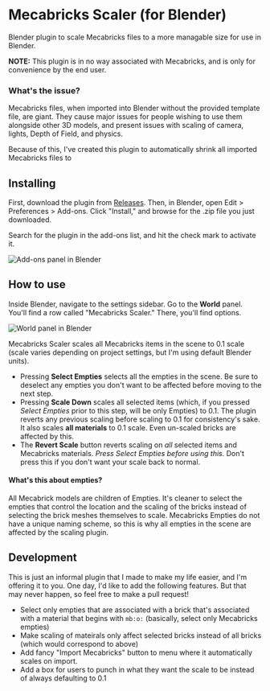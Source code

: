 # Mecabricks Scaler (for Blender)

Blender plugin to scale Mecabricks files to a more managable size for use in Blender.

**NOTE:** This plugin is in no way associated with Mecabricks, and is only for convenience by the end user.

### What's the issue?
Mecabricks files, when imported into Blender without the provided template file, are giant. They cause major issues for people wishing to use them alongside other 3D models, and present issues with scaling of camera, lights, Depth of Field, and physics.

Because of this, I've created this plugin to automatically shrink all imported Mecabricks files to

## Installing

First, download the plugin from [Releases](https://github.com/rioforce/Mecabricks-Scaler-for-Blender/releases/). Then, in Blender, open Edit > Preferences > Add-ons. Click "Install," and browse for the .zip file you just downloaded.

Search for the plugin in the add-ons list, and hit the check mark to activate it.

![Add-ons panel in Blender](https://i.imgur.com/Yvk8Std.png)
## How to use

Inside Blender, navigate to the settings sidebar. Go to the **World** panel. You'll find a row called "Mecabricks Scaler." There, you'll find options.

![World panel in Blender](https://i.imgur.com/QaeWDin.png)

Mecabricks Scaler scales all Mecabricks items in the scene to 0.1 scale (scale varies depending on project settings, but I'm using default Blender units).

- Pressing **Select Empties** selects all the empties in the scene. Be sure to deselect any empties you don't want to be affected before moving to the next step.
- Pressing **Scale Down** scales all selected items (which, if you pressed *Select Empties* prior to this step, will be only Empties) to 0.1. The plugin reverts any previous scaling before scaling to 0.1 for consistency's sake. It also scales **all materials** to 0.1 scale. Even un-scaled bricks are affected by this.
- The **Revert Scale** button reverts scaling on *all* selected items and Mecabricks materials. *Press Select Empties before using this.* Don't press this if you don't want your scale back to normal.


#### What's this about empties?
All Mecabrick models are children of Empties. It's cleaner to select the empties that control the location and the scaling of the bricks instead of selecting the brick meshes themselves to scale. Mecabricks Empties do not have a unique naming scheme, so this is why all empties in the scene are affected by the scaling plugin.

## Development
This is just an informal plugin that I made to make my life easier, and I'm offering it to you.
One day, I'd like to add the following features. But that may never happen, so feel free to make a pull request!

- Select only empties that are associated with a brick that's associated with a material that begins with `mb:o:` (basically, select only Mecabricks empties)
- Make scaling of mateirals only affect selected bricks instead of all bricks (which would correspond to above)
- Add fancy "Import Mecabricks" button to menu where it automatically scales on import.
- Add a box for users to punch in what they want the scale to be instead of always defaulting to 0.1
